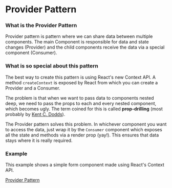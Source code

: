 # Provider Pattern

### What is the Provider Pattern

Provider pattern is pattern where we can share data between multiple components. The main Component is responsible for data and state changes (Provider) and the child components receive the data via a special component (Consumer).

### What is so special about this pattern

The best way to create this pattern is using React's new Context API. A method `createContext` is exposed by React from which you can create a Provider and a Consumer.

The problem is that when we want to pass data to components nested deep, we need to pass the props to each and every nested component, which becomes ugly. The term coined for this is called **prop-drilling** (most probably by [Kent C. Dodds](https://twitter.com/kentcdodds)).

The Provider pattern solves this problem. In whichever component you want to access the data, just wrap it by the `Consumer` component which exposes all the state and methods via a render prop (yay!). This ensures that data stays where it is really required.

### Example

This example shows a simple form component made using React's Context API.

[Provider Pattern](https://codesandbox.io/s/p524z98zvx)
